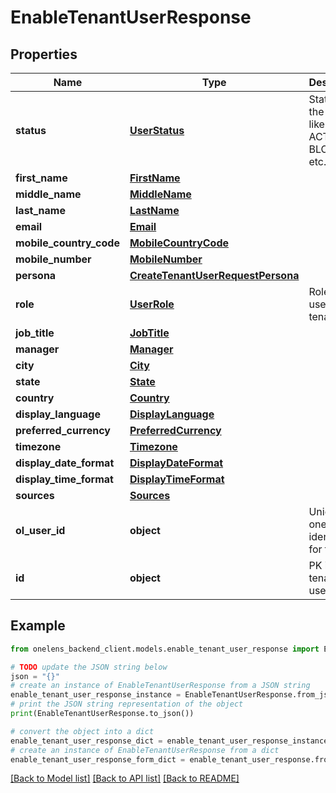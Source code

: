 # EnableTenantUserResponse


## Properties

Name | Type | Description | Notes
------------ | ------------- | ------------- | -------------
**status** | [**UserStatus**](UserStatus.md) | Status of the user like ACTIVE, BLOCKED etc. | [optional] 
**first_name** | [**FirstName**](FirstName.md) |  | 
**middle_name** | [**MiddleName**](MiddleName.md) |  | [optional] 
**last_name** | [**LastName**](LastName.md) |  | 
**email** | [**Email**](Email.md) |  | [optional] 
**mobile_country_code** | [**MobileCountryCode**](MobileCountryCode.md) |  | [optional] 
**mobile_number** | [**MobileNumber**](MobileNumber.md) |  | [optional] 
**persona** | [**CreateTenantUserRequestPersona**](CreateTenantUserRequestPersona.md) |  | [optional] 
**role** | [**UserRole**](UserRole.md) | Role of the user in the tenant | [optional] 
**job_title** | [**JobTitle**](JobTitle.md) |  | [optional] 
**manager** | [**Manager**](Manager.md) |  | [optional] 
**city** | [**City**](City.md) |  | [optional] 
**state** | [**State**](State.md) |  | [optional] 
**country** | [**Country**](Country.md) |  | [optional] 
**display_language** | [**DisplayLanguage**](DisplayLanguage.md) |  | [optional] 
**preferred_currency** | [**PreferredCurrency**](PreferredCurrency.md) |  | [optional] 
**timezone** | [**Timezone**](Timezone.md) |  | [optional] 
**display_date_format** | [**DisplayDateFormat**](DisplayDateFormat.md) |  | [optional] 
**display_time_format** | [**DisplayTimeFormat**](DisplayTimeFormat.md) |  | [optional] 
**sources** | [**Sources**](Sources.md) |  | [optional] 
**ol_user_id** | **object** | Unique onelens identifier for the user | 
**id** | **object** | PK in the tenant users table | 

## Example

```python
from onelens_backend_client.models.enable_tenant_user_response import EnableTenantUserResponse

# TODO update the JSON string below
json = "{}"
# create an instance of EnableTenantUserResponse from a JSON string
enable_tenant_user_response_instance = EnableTenantUserResponse.from_json(json)
# print the JSON string representation of the object
print(EnableTenantUserResponse.to_json())

# convert the object into a dict
enable_tenant_user_response_dict = enable_tenant_user_response_instance.to_dict()
# create an instance of EnableTenantUserResponse from a dict
enable_tenant_user_response_form_dict = enable_tenant_user_response.from_dict(enable_tenant_user_response_dict)
```
[[Back to Model list]](../README.md#documentation-for-models) [[Back to API list]](../README.md#documentation-for-api-endpoints) [[Back to README]](../README.md)


